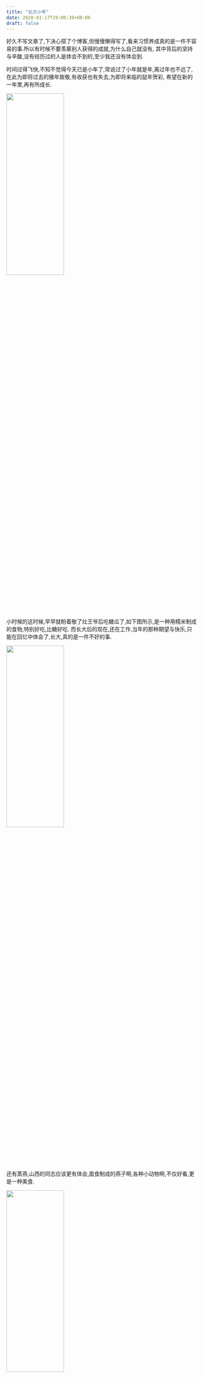 ```yaml
---
title: "北方小年"
date: 2020-01-17T19:00:39+08:00
draft: false
---
```

好久不写文章了,下决心搭了个博客,但慢慢懒得写了,看来习惯养成真的是一件不容易的事.所以有时候不要羡慕别人获得的成就,为什么自己就没有,
其中背后的坚持与辛酸,没有经历过的人是体会不到的,至少我还没有体会到.

时间过得飞快,不知不觉得今天已是小年了,常说过了小年就是年,离过年也不远了,在此为即将过去的猪年致敬,有收获也有失去,为即将来临的鼠年贺彩,
希望在新的一年里,再有所成长.

<img src="/xiaonian/1.jpg" width="55%" height="35%" alt="" align=center>

小时候的这时候,早早就盼着敬了灶王爷后吃糖瓜了,如下图所示,是一种用糯米制成的食物,特别好吃,比糖好吃.
而长大后的现在,还在工作,当年的那种期望与快乐,只能在回忆中体会了,长大,真的是一件不好的事.

<img src="/xiaonian/2.jpg" width="55%" height="35%" alt="" align=center>

还有蒸燕,山西的同志应该更有体会,面食制成的燕子啊,各种小动物啊,不仅好看,更是一种美食.

<img src="/xiaonian/3.jpg" width="55%" height="35%" alt="" align=center>

世界变得太快了,等等这些东西,都成了80,90后的回忆了,那种土生土味的年味,越来越淡了.

不知是世界变化的太快,还是自己长大了,我想,应该是自己长大了,越长大,时间过的越快,从而感觉世界也变化的快了.

一直还童心未泯,却马上要而立之年,当年那个骗我说考上中学就很轻松,考上高中就很轻松,考上大学就很轻松,大学毕业后就很轻松自由的人出来,原来那段时间才是人生最美的时光啊,没有争斗,没有利益的驱使...

岁月的长河涓涓流淌,不管怎样,生活还是不乏向往与美好,愿来年,继续坚持锻炼,继续保持好心态,继续挣钱,给家人,爱人好的生活,给社会力所能及的奉献,愿人人万事如意,心想事成!
